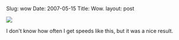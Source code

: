 Slug: wow
Date: 2007-05-15
Title: Wow.
layout: post

<a href="http://www.speedtest.net"><img class="at-xid-6a010534988cd3970b0120a5b369bc970c" src="http://steveivy.typepad.com/.a/6a010534988cd3970b0120a5b369bc970c-pi" /></a>

I don&#39;t know how often I get speeds like this, but it was a nice result.
